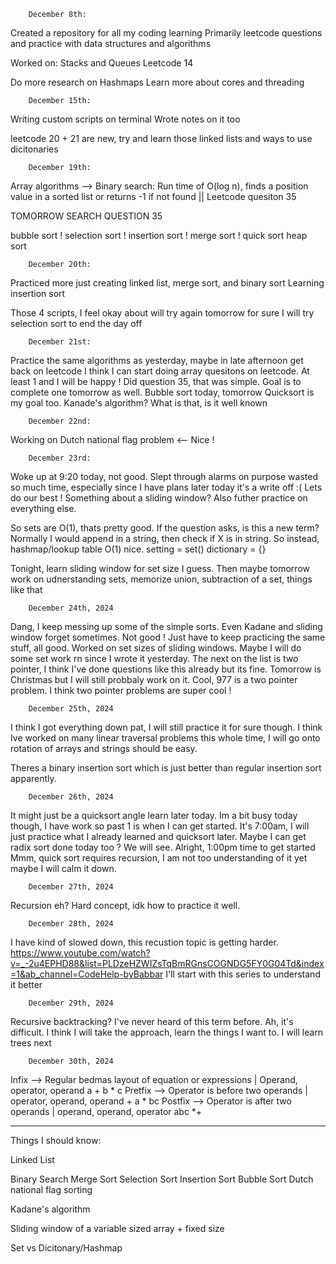         December 8th:
Created a repository for all my coding learning
Primarily leetcode questions and practice with data structures and algorithms

Worked on:
Stacks and Queues
Leetcode 14

Do more research on Hashmaps
Learn more about cores and threading


        December 15th: 
Writing custom scripts on terminal 
Wrote notes on it too

leetcode 20 + 21 are new, try and learn those linked lists and ways to use dicitonaries

        December 19th:
Array algorithms -->
Binary search: Run time of O(log n), finds a position value in a sorted list or returns -1 if not found || Leetcode quesiton 35

TOMORROW SEARCH QUESTION 35

bubble sort !
selection sort !
insertion sort !
merge sort !
quick sort 
heap sort

        December 20th:
Practiced more just creating linked list, merge sort, and binary sort
Learning insertion sort

Those 4 scripts, I feel okay about will try again tomorrow for sure
I will try selection sort to end the day off

        December 21st:
Practice the same algorithms as yesterday, maybe in late afternoon get back on leetcode I think I can start doing array quesitons on leetcode. At least 1 and I will be happy !
Did question 35, that was simple. Goal is to complete one tomorrow as well.
Bubble sort today, tomorrow Quicksort is my goal too.
Kanade's algorithm? What is that, is it well known

        December 22nd:
Working on Dutch national flag problem <-- Nice !

        December 23rd:
Woke up at 9:20 today, not good. Slept through alarms on purpose wasted so much time, especially since I have plans later today it's a write off :( Lets do our best !
Something about a sliding window?
Also futher practice on everything else.

So sets are O(1), thats pretty good. If the question asks, is this a new term? Normally I would append in a string, then check if X is in string. So instead, hashmap/lookup table O(1) nice.
setting = set()
dictionary = {}

Tonight, learn sliding window for set size I guess.
Then maybe tomorrow work on udnerstanding sets, memorize union, subtraction of a set, things like that

        December 24th, 2024
Dang, I keep messing up some of the simple sorts. Even Kadane and sliding window forget sometimes. Not good ! Just have to keep practicing the same stuff, all good. Worked on set sizes of sliding windows. Maybe I will do some set work rn since I wrote it yesterday.
The next on the list is two pointer, I think I've done questions like this already but its fine. Tomorrow is Christmas but I will still probbaly work on it.
Cool, 977 is a two pointer problem. I think two pointer problems are super cool !

        December 25th, 2024
I think I got everything down pat, I will still practice it for sure though. I think Ive worked on many linear traversal problems this whole time, I will go onto rotation of arrays and strings should be easy.

Theres a binary insertion sort which is just better than regular insertion sort apparently.

        December 26th, 2024
It might just be a quicksort angle learn later today. Im a bit busy today though, I have work so past 1 is when I can get started. It's 7:00am, I will just practice what I already learned and quicksort later. Maybe I can get radix sort done today too ? We will see.
Alright, 1:00pm time to get started
Mmm, quick sort requires recursion, I am not too understanding of it yet maybe I will calm it down.

        December 27th, 2024
Recursion eh? Hard concept, idk how to practice it well.

        December 28th, 2024
I have kind of slowed down, this recustion topic is getting harder.
https://www.youtube.com/watch?v=_-2u4EPHD88&list=PLDzeHZWIZsTqBmRGnsCOGNDG5FY0G04Td&index=1&ab_channel=CodeHelp-byBabbar
I'll start with this series to understand it better

        December 29th, 2024
Recursive backtracking? I've never heard of this term before.
Ah, it's difficult. I think I will take the approach, learn the things I want to. I will learn trees next

        December 30th, 2024
Infix --> Regular bedmas layout of equation or expressions | Operand, operator, operand a + b * c
Pretfix --> Operator is before two operands | operator, operand, operand + a * bc
Postfix --> Operator is after two operands | operand, operand, operator abc *+


-----------------------------------------------------------------------------------------
Things I should know:

Linked List

Binary Search
Merge Sort
Selection Sort
Insertion Sort
Bubble Sort
Dutch national flag sorting

Kadane's algorithm

Sliding window of a variable sized array + fixed size

Set vs Dicitonary/Hashmap
